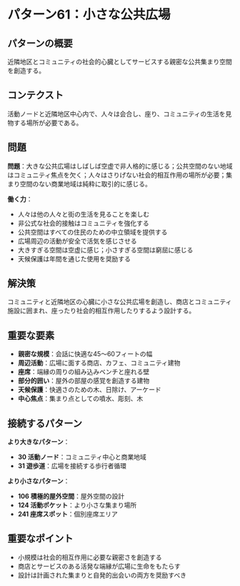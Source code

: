 # パターン61：小さな公共広場

## パターンの概要
近隣地区とコミュニティの社会的心臓としてサービスする親密な公共集まり空間を創造する。

## コンテクスト
活動ノードと近隣地区中心内で、人々は会合し、座り、コミュニティの生活を見物する場所が必要である。

## 問題
**問題**：大きな公共広場はしばしば空虚で非人格的に感じる；公共空間のない地域はコミュニティ焦点を欠く；人々はさりげない社会的相互作用の場所が必要；集まり空間のない商業地域は純粋に取引的に感じる。

**働く力**：
- 人々は他の人々と街の生活を見ることを楽しむ
- 非公式な社会的接触はコミュニティを強化する
- 公共空間はすべての住民のための中立領域を提供する
- 広場周辺の活動が安全で活気を感じさせる
- 大きすぎる空間は空虚に感じ；小さすぎる空間は窮屈に感じる
- 天候保護は年間を通じた使用を奨励する

## 解決策
コミュニティと近隣地区の心臓に小さな公共広場を創造し、商店とコミュニティ施設に囲まれ、座ったり社会的相互作用したりするよう設計する。

## 重要な要素
- **親密な規模**：会話に快適な45〜60フィートの幅
- **周辺活動**：広場に面する商店、カフェ、コミュニティ建物
- **座席**：端縁の周りの組み込みベンチと座れる壁
- **部分的囲い**：屋外の部屋の感覚を創造する建物
- **天候保護**：快適さのための木、日除け、アーケード
- **中心焦点**：集まり点としての噴水、彫刻、木

## 接続するパターン
**より大きなパターン**：
- **30 活動ノード**：コミュニティ中心と商業地域
- **31 遊歩道**：広場を接続する歩行者循環

**より小さなパターン**：
- **106 積極的屋外空間**：屋外空間の設計
- **124 活動ポケット**：より小さな集まり場所
- **241 座席スポット**：個別座席エリア

## 重要なポイント
- 小規模は社会的相互作用に必要な親密さを創造する
- 商店とサービスのある活発な端縁が広場に生命をもたらす
- 設計は計画された集まりと自発的出会いの両方を奨励すべき